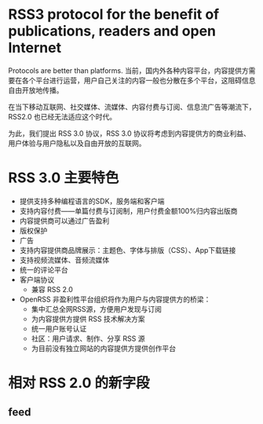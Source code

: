 # RSS3 protocol for the benefit of publications, readers and open Internet
Protocols are better than platforms. 当前，国内外各种内容平台，内容提供方需要在各个平台进行运营，用户自己关注的内容一般也分散在多个平台，这阻碍信息自由开放地传播。

在当下移动互联网、社交媒体、流媒体、内容付费与订阅、信息流广告等潮流下，RSS2.0 也已经无法适应这个时代。

为此，我们提出 RSS 3.0 协议，RSS 3.0 协议将考虑到内容提供方的商业利益、用户体验与用户隐私以及自由开放的互联网。

# RSS 3.0 主要特色
- 提供支持多种编程语言的SDK，服务端和客户端
- 支持内容付费——单篇付费与订阅制，用户付费金额100%归内容出版商
- 内容提供商可以通过广告盈利
- 版权保护
- 广告
- 支持内容提供商品牌展示：主题色、字体与排版（CSS）、App下载链接
- 支持视频流媒体、音频流媒体
- 统一的评论平台
- 客户端协议
	- 兼容 RSS 2.0
- OpenRSS 非盈利性平台组织将作为用户与内容提供方的桥梁：
	- 集中汇总全网RSS源，方便用户发现与订阅
	- 为内容提供方提供 RSS 技术解决方案
	- 统一用户账号认证
	- 社区：用户请求、制作、分享 RSS 源
	- 为目前没有独立网站的内容提供方提供创作平台



# 相对 RSS 2.0 的新字段
## feed


